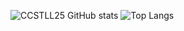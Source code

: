 ![CCSTLL25 GitHub stats](https://github-readme-stats.vercel.app/api?username=CCSTLL25&count_private=true&show_icons=true&theme=tokyonight)
![Top Langs](https://github-readme-stats.vercel.app/api/top-langs/?username=CCSTLL25&count_private=true&layout=tokyonight)
